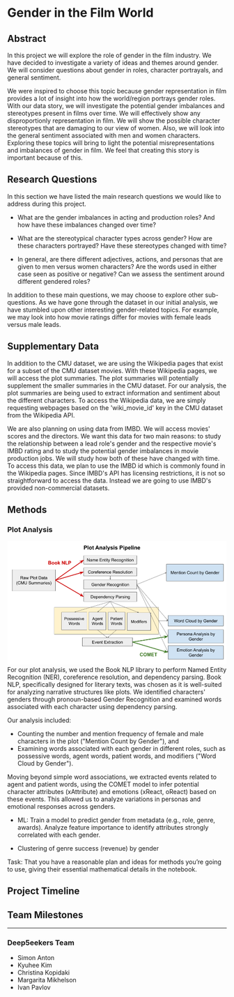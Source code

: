 # Gender in the Film World

## Abstract

In this project we will explore the role of gender in the film industry. We have decided to investigate a variety of ideas and themes around gender. We will consider questions about gender in roles, character portrayals, and general sentiment. 

We were inspired to choose this topic because gender representation in film provides a lot of insight into how the world/region portrays gender roles. With our data story, we will investigate the potential gender imbalances and stereotypes present in films over time. We will effectively show any disproportionly representation in film. We will show the possible character stereotypes that are damaging to our view of women. Also, we will look into the general sentiment associated with men and women characters. Exploring these topics will bring to light the potential misrepresentations and imbalances of gender in film. We feel that creating this story is important because of this.

## Research Questions

In this section we have listed the main research questions we would like to address during this project. 

- What are the gender imbalances in acting and production roles? And how have these imbalances changed over time?

- What are the stereotypical character types across gender? How are these characters portrayed? Have these stereotypes changed with time? 

- In general, are there different adjectives, actions, and personas that are given to men versus women characters? Are the words used in either case seen as positive or negative? Can we assess the sentiment around different gendered roles?

In addition to these main questions, we may choose to explore other sub-questions. As we have gone through the dataset in our initial analysis, we have stumbled upon other interesting gender-related topics. For example, we may look into how movie ratings differ for movies with female leads versus male leads. 

## Supplementary Data

In addition to the CMU dataset, we are using the Wikipedia pages that exist for a subset of the CMU dataset movies. With these Wikipedia pages, we will access the plot summaries. The plot summaries will potentially supplement the smaller summaries in the CMU dataset. For our analysis, the plot summaries are being used to extract information and sentiment about the different characters. To access the Wikipedia data, we are simply requesting webpages based on the 'wiki_movie_id' key in the CMU dataset from the Wikipedia API.  

We are also planning on using data from IMBD. We will access movies' scores and the directors. We want this data for two main reasons: to study the relationship between a lead role's gender and the respective movie's IMBD rating and to study the potential gender imbalances in movie production jobs. We will study how both of these have changed with time. To access this data, we plan to use the IMBD id which is commonly found in the Wikipedia pages. Since IMBD's API has licensing restrictions, it is not so straightforward to access the data. Instead we are going to use IMBD's provided non-commercial datasets.  

## Methods
### Plot Analysis
![Plot Analysis Pipeline](plot_pipeline.png) 
For our plot analysis, we used the Book NLP library to perform Named Entity Recognition (NER), coreference resolution, and dependency parsing. Book NLP, specifically designed for literary texts, was chosen as it is well-suited for analyzing narrative structures like plots. We identified characters' genders through pronoun-based Gender Recognition and examined words associated with each character using dependency parsing.

Our analysis included:

- Counting the number and mention frequency of female and male characters in the plot ("Mention Count by Gender"), and
- Examining words associated with each gender in different roles, such as possessive words, agent words, patient words, and modifiers ("Word Cloud by Gender").

Moving beyond simple word associations, we extracted events related to agent and patient words, using the COMET model to infer potential character attributes (xAttribute) and emotions (xReact, oReact) based on these events. This allowed us to analyze variations in personas and emotional responses across genders.

- ML: Train a model to predict gender from metadata (e.g., role, genre, awards). Analyze feature importance to identify attributes strongly correlated with each gender.



- Clustering of genre success (revenue) by gender

Task: That you have a reasonable plan and ideas for methods you’re going to use, giving their essential mathematical details in the notebook.

## Project Timeline


## Team Milestones


---

### Deep5eekers Team

- Simon Anton
- Kyuhee Kim
- Christina Kopidaki
- Margarita Mikhelson
- Ivan Pavlov
